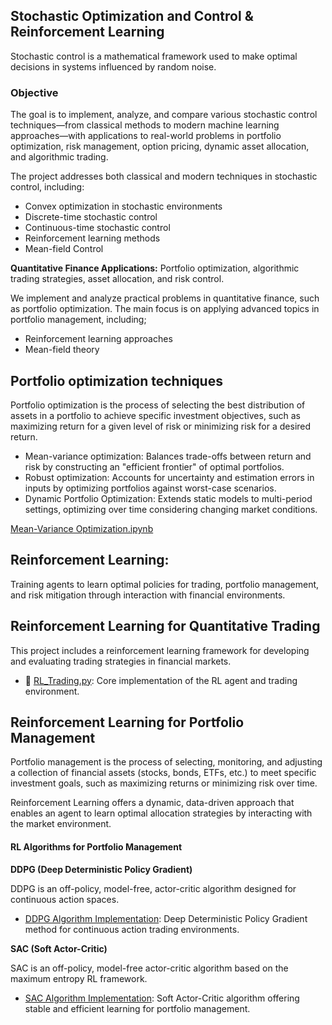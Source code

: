 ## Stochastic Optimization and Control & Reinforcement Learning  

Stochastic control is a mathematical framework used to make optimal decisions in systems influenced by random noise.

### Objective
The goal is to implement, analyze, and compare various stochastic control techniques—from classical methods to modern machine learning approaches—with applications to real-world problems in portfolio optimization, risk management, option pricing, dynamic asset allocation, and algorithmic trading.

The project addresses both classical and modern techniques in stochastic control, including: 

-	Convex optimization in stochastic environments 
- Discrete-time stochastic control 
- Continuous-time stochastic control 
- Reinforcement learning methods
- Mean-field Control


**Quantitative Finance Applications:** 
Portfolio optimization, algorithmic trading strategies, asset allocation, and risk control.

We implement and analyze practical problems in quantitative finance, such as portfolio optimization. 
The main focus is on applying advanced topics in portfolio management, including;
- Reinforcement learning approaches 
- Mean-field theory


## Portfolio optimization techniques
Portfolio optimization is the process of selecting the best distribution of assets in a portfolio to achieve specific investment objectives, such as maximizing return for a given level of risk or minimizing risk for a desired return.

- Mean-variance optimization: Balances trade-offs between return and risk by constructing an "efficient frontier" of optimal portfolios.
- Robust optimization: Accounts for uncertainty and estimation errors in inputs by optimizing portfolios against worst-case scenarios.
- Dynamic Portfolio Optimization: Extends static models to multi-period settings, optimizing over time considering changing market conditions.

[Mean-Variance Optimization.ipynb](Mean-Variance_Optimization.py)



## Reinforcement Learning:
Training agents to learn optimal policies for trading, portfolio management, and risk mitigation through interaction with financial environments.

## Reinforcement Learning for Quantitative Trading

This project includes a reinforcement learning framework for developing and evaluating trading strategies in financial markets.

- 📄 [RL_Trading.py](https://github.com/mzallaghi4/Stochastic-Optimization-and-Control/blob/master/ReinforcementLearning/RL_Trading.py): Core implementation of the RL agent and trading environment.


## Reinforcement Learning for Portfolio Management

Portfolio management is the process of selecting, monitoring, and adjusting a collection of financial assets (stocks, bonds, ETFs, etc.) to meet specific investment goals, such as maximizing returns or minimizing risk over time.

Reinforcement Learning offers a dynamic, data-driven approach that enables an agent to learn optimal allocation strategies by interacting with the market environment.

#### RL Algorithms for Portfolio Management

**DDPG (Deep Deterministic Policy Gradient)**

DDPG is an off-policy, model-free, actor-critic algorithm designed for continuous action spaces.
- [DDPG Algorithm Implementation](https://github.com/mzallaghi4/Stochastic-Optimization-and-Control/blob/master/ReinforcementLearning/DDPG.py): Deep Deterministic Policy Gradient method for continuous action trading environments.
  
**SAC (Soft Actor-Critic)**

SAC is an off-policy, model-free actor-critic algorithm based on the maximum entropy RL framework.

- [SAC Algorithm Implementation](https://github.com/mzallaghi4/Stochastic-Optimization-and-Control/blob/master/ReinforcementLearning/SAC.py): Soft Actor-Critic algorithm offering stable and efficient learning for portfolio management.
